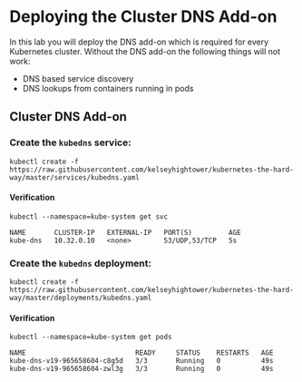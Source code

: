 # Deploying the Cluster DNS Add-on

In this lab you will deploy the DNS add-on which is required for every Kubernetes cluster. Without the DNS add-on the following things will not work:

* DNS based service discovery 
* DNS lookups from containers running in pods

## Cluster DNS Add-on

### Create the `kubedns` service:

```
kubectl create -f https://raw.githubusercontent.com/kelseyhightower/kubernetes-the-hard-way/master/services/kubedns.yaml
```

#### Verification

```
kubectl --namespace=kube-system get svc
```
```
NAME       CLUSTER-IP   EXTERNAL-IP   PORT(S)         AGE
kube-dns   10.32.0.10   <none>        53/UDP,53/TCP   5s
```

### Create the `kubedns` deployment:

```
kubectl create -f https://raw.githubusercontent.com/kelseyhightower/kubernetes-the-hard-way/master/deployments/kubedns.yaml
```

#### Verification

```
kubectl --namespace=kube-system get pods
```
```
NAME                           READY     STATUS    RESTARTS   AGE
kube-dns-v19-965658604-c8g5d   3/3       Running   0          49s
kube-dns-v19-965658604-zwl3g   3/3       Running   0          49s
```
